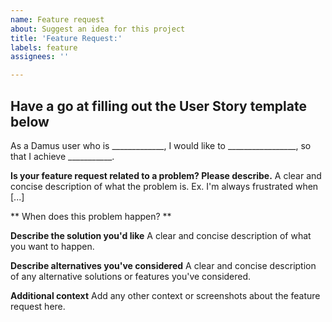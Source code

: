 ```yaml
---
name: Feature request
about: Suggest an idea for this project
title: 'Feature Request:'
labels: feature
assignees: ''

---
```


## Have a go at filling out the User Story template below

As a Damus user who is _____________, I would like to _________________, so that I achieve ___________.


**Is your feature request related to a problem? Please describe.**
A clear and concise description of what the problem is. Ex. I'm always frustrated when [...]

** When does this problem happen? **

**Describe the solution you'd like**
A clear and concise description of what you want to happen.

**Describe alternatives you've considered**
A clear and concise description of any alternative solutions or features you've considered.

**Additional context**
Add any other context or screenshots about the feature request here.
